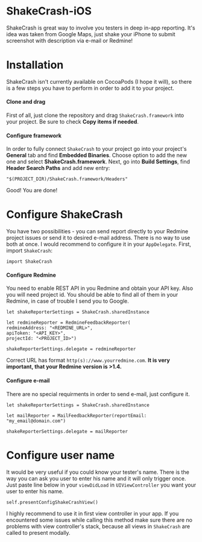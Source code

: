 # ShakeCrash-iOS
ShakeCrash is great way to involve you testers in deep in-app reporting. It's idea was taken from Google Maps, just shake your iPhone to submit screenshot with description via e-mail or Redmine!

# Installation
ShakeCrash isn't currently available on CocoaPods (I hope it will), so there is a few steps you have to perform in order to add it to your project.

#### Clone and drag

First of all, just clone the repository and drag `ShakeCrash.framework` into your project. Be sure to check **Copy items if needed**.

#### Configure framework

In order to fully connect `ShakeCrash` to your project go into your project's **General** tab and find **Embedded Binaries**. Choose option to add the new one and select **ShakeCrash.framework**.
Next, go into **Build Settings**, find **Header Search Paths** and add new entry: 
```
"$(PROJECT_DIR)/ShakeCrash.framework/Headers"
```

Good! You are done!
# Configure ShakeCrash

You have two possibilities - you can send report directly to your Redmine project issues or send it to desired e-mail address. There is no way to use both at once.
I would recommend to configure it in your `AppDelegate`. First, import `ShakeCrash`:
```
import ShakeCrash
```

#### Configure Redmine

You need to enable REST API in you Redmine and obtain your API key. Also you will need project id. You should be able to find all of them in your Redmine, in case of trouble I send you to Google.
```
let shakeReporterSettings = ShakeCrash.sharedInstance

let redmineReporter = RedmineFeedbackReporter(
redmineAddress: "<REDMINE_URL>",
apiToken: "<API_KEY>",
projectId: "<PROJECT_ID>")

shakeReporterSettings.delegate = redmineReporter
```

Correct URL has format `http(s)://www.yourredmine.com`.
**It is very important, that your Redmine version is >1.4.**

#### Configure e-mail

There are no special requirments in order to send e-mail, just configure it.
```
let shakeReporterSettings = ShakeCrash.sharedInstance

let mailReporter = MailFeedbackReporter(reportEmail: "my_email@domain.com")

shakeReporterSettings.delegate = mailReporter
```
# Configure user name

It would be very useful if you could know your tester's name. There is the way you can ask you user to enter his name and it will only trigger once. Just paste line below in your `viewDidLoad` in `UIViewController` you want your user to enter his name.
```
self.presentConfigShakeCrashView()
```
I highly recommend to use it in first view controller in your app. If you encountered some issues while calling this method make sure there are no problems with view controller's stack, because all views in `ShakeCrash` are called to present modally.